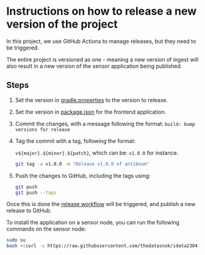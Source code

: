 # Instructions on how to release a new version of the project

In this project, we use GitHub Actions to manage releases, but they need to be triggered.

The entire project is versioned as one - meaning a new version of ingest will also result in a new version of the sensor application being published.

## Steps

1. Set the version in [gradle.properties](../gradle.properties) to the version to release.

2. Set the version in [package.json](../apps/frontend/package.json) for the frontend application.

3. Commit the changes, with a message following the format: `build: bump versions for release`

4. Tag the commit with a tag, following the format:
  
    `v${major}.${minor}.${patch}`, which can be: `v1.0.0` for instance.

    ```sh
    git tag -a v1.0.0 -m "Release v1.0.0 of antiboom"
    ```

5. Push the changes to GitHub, including the tags using: 

    ```sh
    git push
    git push --tags
    ```

Once this is done the [release workflow](../.github/workflows/release.yml) will be triggered, and publish a new release to GitHub. 


To install the application on a sensor node, you can run the following commands on the sensor node:

```bash
sudo su
bash <(curl -s https://raw.githubusercontent.com/thedatasnok/idata2304-iot-project/main/tools/install-sensor.sh)
```
